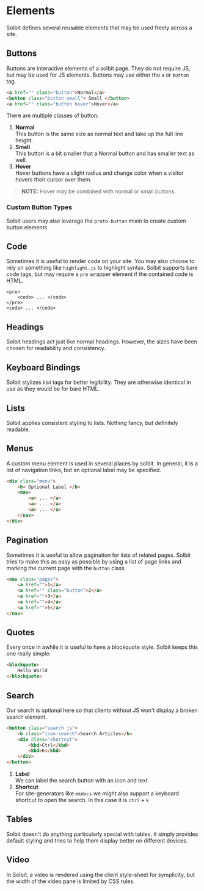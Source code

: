 # Elements

Solbit defines several reusable elements that may be used freely across a site.

## Buttons

Buttons are interactive elements of a solbit page. They do not require JS, but may be used for JS elements. Buttons may use either the `a` or `button` tag.

``` html
<a href="" class="button">Normal</a>
<button class="button small"> Small </button>
<a href="" class="button hover">Hover</a>
```

There are multiple classes of button:

1. **Normal**  
   This button is the same size as normal text and take up the full line height.
2. **Small**  
   This button is a bit smaller that a Normal button and has smaller text as well.
3. **Hover**  
   Hover buttons have a slight radius and change color when a visitor hovers their cursor over them.

> **NOTE:** Hover may be combined with normal or small buttons.

### Custom Button Types

Solbit users may also leverage the `proto-button` mixin to create custom button elements.


## Code

Sometimes it is useful to render code on your site. You may also choose to rely on something like `highlight.js` to highlight syntax. Solbit supports bare code tags, but may require a `pre` wrapper element if the contained code is HTML.

```
<pre>
    <code> ... </code>
</pre>
<code> ... </code>
```


## Headings

Solbit headings act just like normal headings. However, the sizes have been chosen for readability and consistency.


## Keyboard Bindings

Solbit stylizes `kbd` tags for better legibility. They are otherwise identical in use as they would be for bare HTML.


## Lists

Solbit applies consistent styling to lists. Nothing fancy, but definitely readable.


## Menus

A custom menu element is used in several places by solbit. In general, it is a list of navigation links, but an optional label may be specified.

``` html
<div class="menu">
    <b> Optional Label </b>
    <nav>
        <a> ... </a>
        <a> ... </a>
        <a> ... </a>
    </nav>
</div>
```


## Pagination

Sometimes it is useful to allow pagination for lists of related pages. Solbit tries to make this as easy as possible by using a list of page links and marking the current page with the `button` class.

``` html
<nav class="pages">
    <a href="">1</a>
    <a href="" class="button">2</a>
    <a href="">3</a>
    <a href="">4</a>
    <a href="">5</a>
</nav>
```

## Quotes

Every once in awhile it is useful to have a blockquote style. Solbit keeps this one really simple:

``` html
<blockquote>
    Hello World
</blockquote>
```

## Search

Our search is optional here so that clients without JS won't display a broken search element.

``` html
<button class="search js">
    <b class="icon-search">Search Articles</b>
    <div class="shortcut">
        <kbd>Ctrl</kbd>
        <kbd>K</kbd>
    </div>
</button>
```

1. **Label**  
   We can label the search button with an icon and text
2. **Shortcut**  
   For site-generators like `mkdocs` we might also support a keyboard shortcut to open the search. In this case it is ```ctrl``` + ```k```


## Tables

Solbit doesn't do anything particularly special with tables. It simply provides default styling and tries to help them display better on different devices.


## Video

In Solbit, a video is rendered using the client style-sheet for symplicity, but the width of the video pane is limited by CSS rules.

